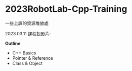 # 2023RobotLab-Cpp-Training
一些上課的資源堆放處

2023.03.11 課程投影片:

**Outline** 
* C++ Basics
* Pointer & Reference
* Class & Object
# 
